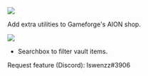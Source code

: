 ![](https://i.imgur.com/u9t8xGp.png)

Add extra utilities to Gameforge's AION shop.

![](https://i.imgur.com/zRPW8YU.png)

* Searchbox to filter vault items.

Request feature (Discord): Iswenzz#3906
